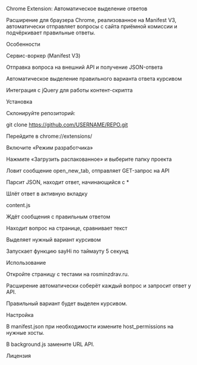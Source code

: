 Chrome Extension: Автоматическое выделение ответов

Расширение для браузера Chrome, реализованное на Manifest V3, автоматически отправляет вопросы с сайта приёмной комиссии и подчёркивает правильные ответы.

Особенности

Сервис-воркер (Manifest V3)

Отправка вопроса на внешний API и получение JSON-ответа

Автоматическое выделение правильного варианта ответа курсивом

Интеграция с jQuery для работы контент-скрипта

Установка

Склонируйте репозиторий:

git clone https://github.com/USERNAME/REPO.git

Перейдите в chrome://extensions/

Включите «Режим разработчика»

Нажмите «Загрузить распакованное» и выберите папку проекта


Ловит сообщение open_new_tab, отправляет GET-запрос на API

Парсит JSON, находит ответ, начинающийся с *

Шлёт ответ в активную вкладку

content.js

Ждёт сообщения с правильным ответом

Находит вопрос на странице, сравнивает текст

Выделяет нужный вариант курсивом

Запускает функцию sayHi по таймауту 5 секунд

Использование

Откройте страницу с тестами на rosminzdrav.ru.

Расширение автоматически соберёт каждый вопрос и запросит ответ у API.

Правильный вариант будет выделен курсивом.

Настройка

В manifest.json при необходимости измените host_permissions на нужные хосты.

В background.js замените URL API.

Лицензия
